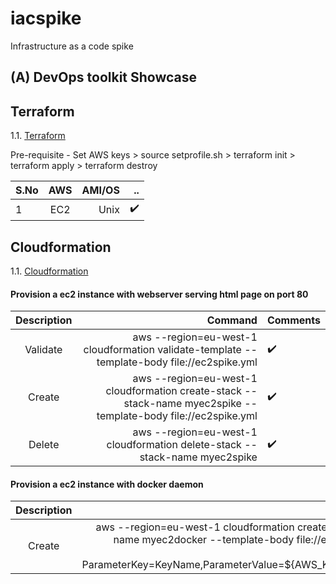 # iacspike
Infrastructure as a code spike

## (A) DevOps toolkit Showcase

## Terraform

1.1. [Terraform](./terraform/bootec2)

Pre-requisite -  Set AWS keys
    > source setprofile.sh
    > terraform init
    > terraform apply
    > terraform destroy    

| S.No     | AWS       | AMI/OS  |     ..              | 
| -------- |:---------:| -------:| -------------------:|
| 1        | EC2       | Unix    |  :heavy_check_mark: |


##  Cloudformation

1.1. [Cloudformation ](./cloudformation)

#### Provision a ec2 instance with webserver serving  html page on port 80 

| Description | Command  | Comments | 
|:---------:| -------:| -------- |
| Validate  | aws --region=eu-west-1 cloudformation validate-template --template-body file://ec2spike.yml    |  :heavy_check_mark: |   
| Create    | aws --region=eu-west-1 cloudformation create-stack --stack-name myec2spike --template-body file://ec2spike.yml    |  :heavy_check_mark: | 
| Delete    | aws --region=eu-west-1 cloudformation delete-stack --stack-name myec2spike    |  :heavy_check_mark: |

 
#### Provision a ec2 instance with docker daemon

| Description | Command  | Comments | 
|:---------:| -------:| -------- |
| Create  | aws --region=eu-west-1 cloudformation create-stack --stack-name myec2docker --template-body file://ec2docker.yml --parameters ParameterKey=KeyName,ParameterValue=${AWS_KEY_PAIR_NAME}    |  :heavy_check_mark: |  



